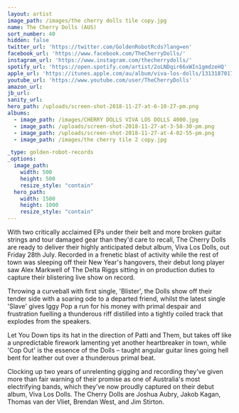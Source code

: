 ```yaml
---
layout: artist
image_path: /images/the cherry dolls tile copy.jpg
name: The Cherry Dolls (AUS)
sort_number: 40
hidden: false
twitter_url: 'https://twitter.com/GoldenRobotRcds?lang=en'
facebook_url: 'https://www.facebook.com/TheCherryDolls/'
instagram_url: 'https://www.instagram.com/thecherrydolls/'
spotify_url: 'https://open.spotify.com/artist/2oLNDqir66xWIn1gmdzeHQ'
apple_url: 'https://itunes.apple.com/au/album/viva-los-dolls/1313187017'
youtube_url: 'https://www.youtube.com/user/TheCherryDolls'
amazon_url: 
jb_url: 
sanity_url: 
hero_path: /uploads/screen-shot-2018-11-27-at-6-10-27-pm.png
albums:
  - image_path: /images/CHERRY DOLLS VIVA LOS DOLLS 4000.jpg
  - image_path: /uploads/screen-shot-2018-11-27-at-3-58-30-pm.png
  - image_path: /uploads/screen-shot-2018-11-27-at-4-02-55-pm.png
  - image_path: /images/the cherry tile 2 copy.jpg

_type: golden-robot-records
_options:
  image_path:
    width: 500
    height: 500
    resize_style: "contain"
  hero_path:
    width: 1500
    height: 1000
    resize_style: "contain"
---
```


With two critically acclaimed EPs under their belt and more broken guitar strings and tour damaged gear than they'd care to recall, The Cherry Dolls are ready to deliver their highly anticipated debut album, Viva Los Dolls, out Friday 28th July. Recorded in a frenetic blast of activity while the rest of town was sleeping off their New Year's hangovers, their debut long player saw Alex Markwell of The Delta Riggs sitting in on production duties to capture their blistering live show on record.

Throwing a curveball with first single, 'Blister', the Dolls show off their tender side with a soaring ode to a departed friend, whilst the latest single 'Slave' gives Iggy Pop a run for his money with primal despair and frustration fuelling a thunderous riff distilled into a tightly coiled track that explodes from the speakers.

Let You Down tips its hat in the direction of Patti and Them, but takes off like a unpredictable firework lamenting yet another heartbreaker in town, while 'Cop Out' is the essence of the Dolls – taught angular guitar lines going hell bent for leather out over a thunderous primal beat.

Clocking up two years of unrelenting gigging and recording they've given more than fair warning of their promise as one of Australia's most electrifying bands, which they've now proudly captured on their debut album, Viva Los Dolls. The Cherry Dolls are Joshua Aubry, Jakob Kagan, Thomas van der Vliet, Brendan West, and Jim Stirton.